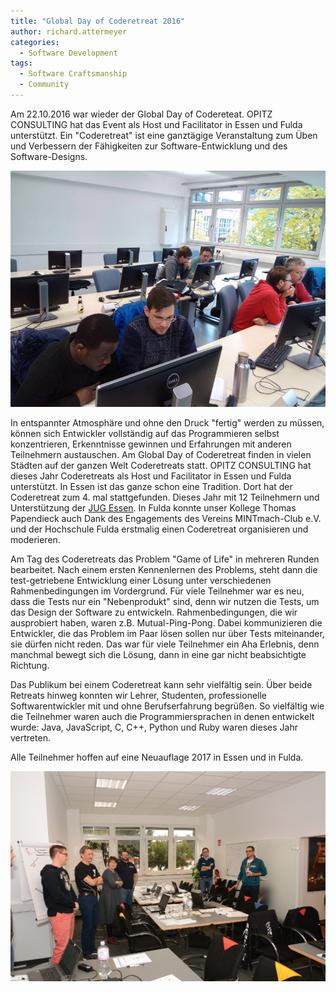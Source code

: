 ```yaml
---
title: "Global Day of Coderetreat 2016"
author: richard.attermeyer
categories:
  - Software Development
tags:
  - Software Craftsmanship
  - Community
---
```

Am 22.10.2016 war wieder der Global Day of Codereteat. OPITZ CONSULTING hat das Event als Host und Facilitator in Essen und Fulda unterstützt. Ein "Coderetreat" ist eine ganztägige Veranstaltung zum Üben und Verbessern der Fähigkeiten zur Software-Entwicklung und des Software-Designs.

![Impressionen aus Fulda](/img/posts/2016-10-26/fulda1.jpg)

In entspannter Atmosphäre und ohne den Druck "fertig" werden zu müssen, können sich Entwickler vollständig auf das Programmieren selbst konzentrieren, Erkenntnisse gewinnen und Erfahrungen mit anderen Teilnehmern austauschen.
Am Global Day of Coderetreat finden in vielen Städten auf der ganzen Welt Coderetreats statt.
OPITZ CONSULTING hat dieses Jahr Coderetreats als Host und Facilitator in Essen und Fulda unterstützt.
In Essen ist das ganze schon eine Tradition. Dort hat der Coderetreat zum 4. mal stattgefunden. Dieses Jahr mit 12 Teilnehmern und Unterstützung der [JUG Essen](http://www.jug-essen.de).
In Fulda konnte unser Kollege Thomas Papendieck auch Dank des Engagements des Vereins MINTmach-Club e.V. und der Hochschule Fulda erstmalig einen Coderetreat organisieren und moderieren.

Am Tag des Coderetreats das Problem "Game of Life" in mehreren Runden bearbeitet. Nach einem ersten Kennenlernen des Problems, steht dann die test-getriebene Entwicklung einer Lösung unter verschiedenen Rahmenbedingungen im Vordergrund. Für viele Teilnehmer war es neu, dass die Tests nur ein "Nebenprodukt" sind, denn wir nutzen die Tests, um das Design der Software zu entwickeln. Rahmenbedingungen, die wir ausprobiert haben, waren z.B. Mutual-Ping-Pong. Dabei kommunizieren die Entwickler, die das Problem im Paar lösen sollen nur über Tests miteinander, sie dürfen nicht reden. Das war für viele Teilnehmer ein Aha Erlebnis, denn manchmal bewegt sich die Lösung, dann in eine gar nicht beabsichtigte Richtung.

Das Publikum bei einem Coderetreat kann sehr vielfältig sein. Über beide Retreats hinweg konnten wir Lehrer, Studenten, professionelle Softwarentwickler mit und ohne Berufserfahrung begrüßen. So vielfältig wie die Teilnehmer waren auch die Programmiersprachen in denen entwickelt wurde: Java, JavaScript, C, C++, Python und Ruby waren dieses Jahr vertreten.

Alle Teilnehmer hoffen auf eine Neuauflage 2017 in Essen und in Fulda.

![Retrospektive](/img/posts/2016-10-26/DSC_1963_a.JPG)
